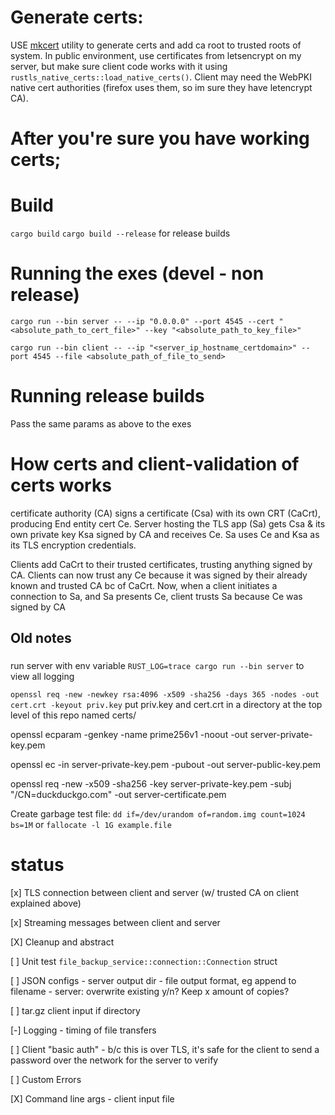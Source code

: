 # Generate certs:
USE [mkcert](https://github.com/FiloSottile/mkcert) utility to generate certs and add ca root to trusted roots of system.
In public environment, use certificates from letsencrypt on my server, 
but make sure client code works with it using `rustls_native_certs::load_native_certs()`. 
Client may need the WebPKI native cert authorities (firefox uses them, so im sure they have letencrypt CA).


# After you're sure you have working certs;
# Build
`cargo build` `cargo build --release` for release builds
# Running the exes (devel - non release)
`cargo run --bin server -- --ip "0.0.0.0" --port 4545 --cert "<absolute_path_to_cert_file>" --key "<absolute_path_to_key_file>"`

`cargo run --bin client -- --ip "<server_ip_hostname_certdomain>" --port 4545 --file <absolute_path_of_file_to_send>`

# Running release builds
Pass the same params as above to the exes



# How certs and client-validation of certs works
certificate authority (CA) signs a certificate (Csa) with its own CRT (CaCrt), producing End entity cert Ce.
Server hosting the TLS app (Sa) gets Csa & its own private key Ksa signed by CA and receives Ce.
Sa uses Ce and Ksa as its TLS encryption credentials.

Clients add CaCrt to their trusted certificates, trusting anything signed by CA.
Clients can now trust any Ce because it was signed by their already known and trusted CA bc of CaCrt.
Now, when a client initiates a connection to Sa, and Sa presents Ce, client trusts Sa because Ce was signed by CA



## Old notes
### 

run server with env variable `RUST_LOG=trace cargo run --bin server` to view all logging

`openssl req -new -newkey rsa:4096 -x509 -sha256 -days 365 -nodes -out cert.crt -keyout priv.key`
put priv.key and cert.crt in a directory at the top level of this repo named certs/



openssl ecparam -genkey -name prime256v1 -noout -out server-private-key.pem

openssl ec -in server-private-key.pem -pubout -out server-public-key.pem

openssl req -new -x509 -sha256 -key server-private-key.pem -subj "/CN=duckduckgo.com" -out server-certificate.pem

Create garbage test file: `dd if=/dev/urandom of=random.img count=1024 bs=1M` or `fallocate -l 1G example.file`

# status
[x] TLS connection between client and server (w/ trusted CA on client explained above)

[x] Streaming messages between client and server

[X] Cleanup and abstract

[ ] Unit test `file_backup_service::connection::Connection` struct

[ ] JSON configs
    - server output dir
    - file output format, eg append <datetime> to filename
    - server: overwrite existing y/n? Keep x amount of copies?

[ ] tar.gz client input if directory

[-] Logging
    - timing of file transfers

[ ] Client "basic auth"
    - b/c this is over TLS, it's safe for the client to send a password over the network for the server to verify

[ ] Custom Errors

[X] Command line args
    - client input file


